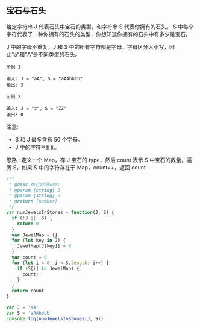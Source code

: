 ## 宝石与石头

给定字符串 J 代表石头中宝石的类型，和字符串 S 代表你拥有的石头。 S 中每个字符代表了一种你拥有的石头的类型，你想知道你拥有的石头中有多少是宝石。

J 中的字母不重复，J 和 S 中的所有字符都是字母。字母区分大小写，因此"a"和"A"是不同类型的石头。

```base
示例 1:

输入: J = "aA", S = "aAAbbbb"
输出: 3

示例 2:

输入: J = "z", S = "ZZ"
输出: 0
```

注意:

- S 和 J 最多含有 50 个字母。
- J 中的字符`不重复`。

思路 : 定义一个 Map，存 J 宝石的 type，然后 count 表示 S 中宝石的数量，遍历 S，如果 S 中的字符存在于 Map，count++，返回 count

```javascript
/**
 * @desc 执行时间60ms
 * @param {string} J
 * @param {string} S
 * @return {number}
 */
var numJewelsInStones = function(J, S) {
  if (!J || !S) {
    return 0
  }
  var JewelMap = {}
  for (let key in J) {
    JewelMap[J[key]] = 0
  }
  var count = 0
  for (let i = 0; i < S.length; i++) {
    if (S[i] in JewelMap) {
      count++
    }
  }
  return count
}

var J = 'aA'
var S = 'aAAbbbb'
console.log(numJewelsInStones(J, S))
```
